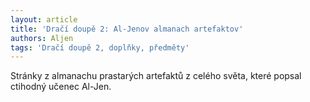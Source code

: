 ```yaml
---
layout: article
title: 'Dračí doupě 2: Al-Jenov almanach artefaktov'
authors: Aljen
tags: 'Dračí doupě 2, doplňky, předměty'
---
```


Stránky z almanachu prastarých artefaktů z celého
světa, které popsal ctihodný učenec Al-Jen.

